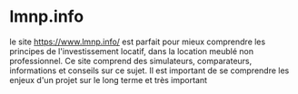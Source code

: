 # lmnp.info
le site https://www.lmnp.info/ est parfait pour mieux comprendre les principes de l'investissement locatif, dans la location meublé non professionnel. Ce site comprend des simulateurs, comparateurs, informations et conseils sur ce sujet. Il est important de se comprendre les enjeux d'un projet sur le long terme et très important 
